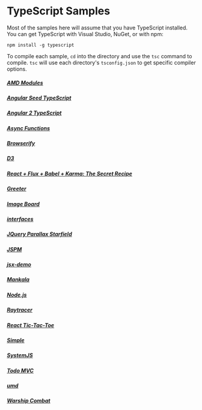 # TypeScript Samples

Most of the samples here will assume that you have TypeScript installed.
You can get TypeScript with Visual Studio, NuGet, or with npm:

```shell
npm install -g typescript
```

To compile each sample, `cd` into the directory and use the `tsc` command to compile.
`tsc` will use each directory's `tsconfig.json` to get specific compiler options.

##### [AMD Modules](amd/README.md)

##### [Angular Seed TypeScript](angular1/README.md)

##### [Angular 2 TypeScript](angular2/README.md)

##### [Async Functions](async/README.md)

##### [Browserify](browserify/README.md)

##### [D3](d3/README.md)

##### [React + Flux + Babel + Karma: The Secret Recipe](react-flux-babel-karma/README.md)

##### [Greeter](greeter/README.md)

##### [Image Board](imageboard/README.md)

##### [interfaces](interfaces/README.md)

##### [JQuery Parallax Starfield](jquery/README.md)

##### [JSPM](jspm/README.md)

##### [jsx-demo](jsx/README.md)

##### [Mankala](mankala/README.md)

##### [Node.js](node/README.md)

##### [Raytracer](raytracer/README.md)

##### [React Tic-Tac-Toe](react-tic-tac-toe/README.md)

##### [Simple](simple/README.md)

##### [SystemJS](systemjs/README.md)

##### [Todo MVC](todomvc/README.md)

##### [umd](umd/README.md)

##### [Warship Combat](warship/README.md)
